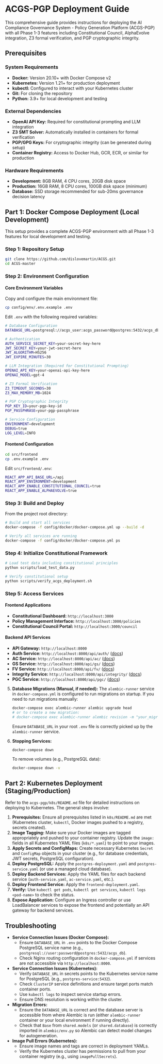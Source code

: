 # ACGS-PGP Deployment Guide

This comprehensive guide provides instructions for deploying the AI Compliance Governance System - Policy Generation Platform (ACGS-PGP) with all Phase 1-3 features including Constitutional Council, AlphaEvolve integration, Z3 formal verification, and PGP cryptographic integrity.

## Prerequisites

### **System Requirements**
*   **Docker:** Version 20.10+ with Docker Compose v2
*   **Kubernetes:** Version 1.21+ for production deployment
*   **kubectl:** Configured to interact with your Kubernetes cluster
*   **Git:** For cloning the repository
*   **Python:** 3.9+ for local development and testing

### **External Dependencies**
*   **OpenAI API Key:** Required for constitutional prompting and LLM integration
*   **Z3 SMT Solver:** Automatically installed in containers for formal verification
*   **PGP/GPG Keys:** For cryptographic integrity (can be generated during setup)
*   **Container Registry:** Access to Docker Hub, GCR, ECR, or similar for production

### **Hardware Requirements**
*   **Development:** 8GB RAM, 4 CPU cores, 20GB disk space
*   **Production:** 16GB RAM, 8 CPU cores, 100GB disk space (minimum)
*   **Database:** SSD storage recommended for sub-20ms governance decision latency

## Part 1: Docker Compose Deployment (Local Development)

This setup provides a complete ACGS-PGP environment with all Phase 1-3 features for local development and testing.

### **Step 1: Repository Setup**
```bash
git clone https://github.com/dislovemartin/ACGS.git
cd ACGS-master
```

### **Step 2: Environment Configuration**

#### **Core Environment Variables**
Copy and configure the main environment file:
```bash
cp config/env/.env.example .env
```

Edit `.env` with the following required variables:
```bash
# Database Configuration
DATABASE_URL=postgresql://acgs_user:acgs_password@postgres:5432/acgs_db

# Authentication
AUTH_SERVICE_SECRET_KEY=your-secret-key-here
JWT_SECRET_KEY=your-jwt-secret-here
JWT_ALGORITHM=HS256
JWT_EXPIRE_MINUTES=30

# LLM Integration (Required for Constitutional Prompting)
OPENAI_API_KEY=your-openai-api-key-here
OPENAI_MODEL=gpt-4

# Z3 Formal Verification
Z3_TIMEOUT_SECONDS=30
Z3_MAX_MEMORY_MB=1024

# PGP Cryptographic Integrity
PGP_KEY_ID=your-pgp-key-id
PGP_PASSPHRASE=your-pgp-passphrase

# Service Configuration
ENVIRONMENT=development
DEBUG=true
LOG_LEVEL=INFO
```

#### **Frontend Configuration**
```bash
cd src/frontend
cp .env.example .env
```

Edit `src/frontend/.env`:
```bash
REACT_APP_API_BASE_URL=/api
REACT_APP_ENVIRONMENT=development
REACT_APP_ENABLE_CONSTITUTIONAL_COUNCIL=true
REACT_APP_ENABLE_ALPHAEVOLVE=true
```

### **Step 3: Build and Deploy**
From the project root directory:
```bash
# Build and start all services
docker-compose -f config/docker/docker-compose.yml up --build -d

# Verify all services are running
docker-compose -f config/docker/docker-compose.yml ps
```

### **Step 4: Initialize Constitutional Framework**
```bash
# Load test data including constitutional principles
python scripts/load_test_data.py

# Verify constitutional setup
python scripts/verify_acgs_deployment.sh
```

### **Step 5: Access Services**

#### **Frontend Applications**
*   **Constitutional Dashboard:** `http://localhost:3000`
*   **Policy Management Interface:** `http://localhost:3000/policies`
*   **Constitutional Council Portal:** `http://localhost:3000/council`

#### **Backend API Services**
*   **API Gateway:** `http://localhost:8000`
*   **Auth Service:** `http://localhost:8000/api/auth/` ([docs](http://localhost:8000/api/auth/docs))
*   **AC Service:** `http://localhost:8000/api/ac/` ([docs](http://localhost:8000/api/ac/docs))
*   **GS Service:** `http://localhost:8000/api/gs/` ([docs](http://localhost:8000/api/gs/docs))
*   **FV Service:** `http://localhost:8000/api/fv/` ([docs](http://localhost:8000/api/fv/docs))
*   **Integrity Service:** `http://localhost:8000/api/integrity/` ([docs](http://localhost:8000/api/integrity/docs))
*   **PGC Service:** `http://localhost:8000/api/pgc/` ([docs](http://localhost:8000/api/pgc/docs))

5.  **Database Migrations (Manual, if needed):**
    The `alembic-runner` service in `docker-compose.yml` is configured to run migrations on startup. If you need to run migrations manually:
    ```bash
    docker-compose exec alembic-runner alembic upgrade head 
    # or to create a new migration:
    # docker-compose exec alembic-runner alembic revision -m "your_migration_message" 
    ```
    Ensure `DATABASE_URL` in your root `.env` file is correctly picked up by the `alembic-runner` service.

6.  **Stopping Services:**
    ```bash
    docker-compose down
    ```
    To remove volumes (e.g., PostgreSQL data):
    ```bash
    docker-compose down -v
    ```

## Part 2: Kubernetes Deployment (Staging/Production)

Refer to the `acgs-pgp/k8s/README.md` file for detailed instructions on deploying to Kubernetes. The general steps involve:

1.  **Prerequisites:** Ensure all prerequisites listed in `k8s/README.md` are met (Kubernetes cluster, `kubectl`, Docker images pushed to a registry, secrets created).
2.  **Image Tagging:** Make sure your Docker images are tagged appropriately and pushed to your container registry. Update the `image:` fields in all Kubernetes YAML files (`k8s/*.yaml`) to point to your images.
3.  **Apply Secrets and ConfigMaps:** Create necessary Kubernetes `Secret` and `ConfigMap` objects in your cluster (e.g., for database credentials, JWT secrets, PostgreSQL configuration).
4.  **Deploy PostgreSQL:** Apply the `postgres-deployment.yaml` and `postgres-service.yaml` (or use a managed cloud database).
5.  **Deploy Backend Services:** Apply the YAML files for each backend service (`auth-service.yaml`, `ac-service.yaml`, etc.).
6.  **Deploy Frontend Service:** Apply the `frontend-deployment.yaml`.
7.  **Verify:** Use `kubectl get pods`, `kubectl get services`, `kubectl logs <pod-name>` to check the status.
8.  **Expose Application:** Configure an Ingress controller or use LoadBalancer services to expose the frontend and potentially an API gateway for backend services.

## Troubleshooting

*   **Service Connection Issues (Docker Compose):**
    *   Ensure `DATABASE_URL` in `.env` points to the Docker Compose PostgreSQL service name (e.g., `postgresql://user:password@postgres:5432/acgs_db`).
    *   Check Nginx routing configuration in `docker-compose.yml` if services are not accessible via `http://localhost:8000`.
*   **Service Connection Issues (Kubernetes):**
    *   Verify `DATABASE_URL` in secrets points to the Kubernetes service name for PostgreSQL (e.g., `postgres-service:5432`).
    *   Check `ClusterIP` service definitions and ensure target ports match container ports.
    *   Use `kubectl logs` to inspect service startup errors.
    *   Ensure DNS resolution is working within the cluster.
*   **Migration Errors:**
    *   Ensure the `DATABASE_URL` is correct and the database server is accessible from where Alembic is run (either `alembic-runner` container or your local environment if running directly).
    *   Check that `Base` from `shared.models` (or `shared.database`) is correctly imported in `alembic/env.py` so Alembic can detect model changes for autogeneration.
*   **Image Pull Errors (Kubernetes):**
    *   Ensure image names and tags are correct in deployment YAMLs.
    *   Verify the Kubernetes cluster has permissions to pull from your container registry (e.g., using `imagePullSecrets`).
